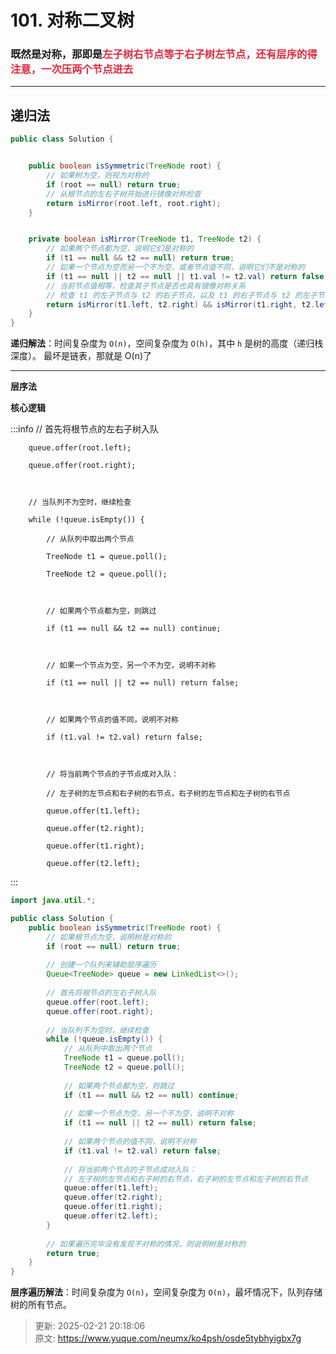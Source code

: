 # 101. 对称二叉树

### 既然是对称，那即是<font style="color:#DF2A3F;">左子树右节点等于右子树左节点，还有层序的得注意，一次压两个节点进去</font>
---

## 递归法
```java
public class Solution {


    public boolean isSymmetric(TreeNode root) {
        // 如果树为空，则视为对称的
        if (root == null) return true;
        // 从根节点的左右子树开始进行镜像对称检查
        return isMirror(root.left, root.right);
    }


    private boolean isMirror(TreeNode t1, TreeNode t2) {
        // 如果两个节点都为空，说明它们是对称的
        if (t1 == null && t2 == null) return true;
        // 如果一个节点为空而另一个不为空，或者节点值不同，说明它们不是对称的
        if (t1 == null || t2 == null || t1.val != t2.val) return false;
        // 当前节点值相等，检查其子节点是否也具有镜像对称关系
        // 检查 t1 的左子节点与 t2 的右子节点，以及 t1 的右子节点与 t2 的左子节点
        return isMirror(t1.left, t2.right) && isMirror(t1.right, t2.left);
    }
}
```

**递归解法**：时间复杂度为 `O(n)`，空间复杂度为 `O(h)`，其中 `h` 是树的高度（递归栈深度）。 最坏是链表，那就是 O(n)了

****

**层序法**

**核心逻辑**

:::info
// 首先将根节点的左右子树入队

        queue.offer(root.left);

        queue.offer(root.right);

        

        // 当队列不为空时，继续检查

        while (!queue.isEmpty()) {

            // 从队列中取出两个节点

            TreeNode t1 = queue.poll();

            TreeNode t2 = queue.poll();

            

            // 如果两个节点都为空，则跳过

            if (t1 == null && t2 == null) continue;

            

            // 如果一个节点为空，另一个不为空，说明不对称

            if (t1 == null || t2 == null) return false;

            

            // 如果两个节点的值不同，说明不对称

            if (t1.val != t2.val) return false;

            

            // 将当前两个节点的子节点成对入队：

            // 左子树的左节点和右子树的右节点，右子树的左节点和左子树的右节点

            queue.offer(t1.left);

            queue.offer(t2.right);

            queue.offer(t1.right);

            queue.offer(t2.left);

:::

```java
import java.util.*;

public class Solution {
    public boolean isSymmetric(TreeNode root) {
        // 如果根节点为空，说明树是对称的
        if (root == null) return true;
        
        // 创建一个队列来辅助层序遍历
        Queue<TreeNode> queue = new LinkedList<>();
        
        // 首先将根节点的左右子树入队
        queue.offer(root.left);
        queue.offer(root.right);
        
        // 当队列不为空时，继续检查
        while (!queue.isEmpty()) {
            // 从队列中取出两个节点
            TreeNode t1 = queue.poll();
            TreeNode t2 = queue.poll();
            
            // 如果两个节点都为空，则跳过
            if (t1 == null && t2 == null) continue;
            
            // 如果一个节点为空，另一个不为空，说明不对称
            if (t1 == null || t2 == null) return false;
            
            // 如果两个节点的值不同，说明不对称
            if (t1.val != t2.val) return false;
            
            // 将当前两个节点的子节点成对入队：
            // 左子树的左节点和右子树的右节点，右子树的左节点和左子树的右节点
            queue.offer(t1.left);
            queue.offer(t2.right);
            queue.offer(t1.right);
            queue.offer(t2.left);
        }
        
        // 如果遍历完毕没有发现不对称的情况，则说明树是对称的
        return true;
    }
}

```

**层序遍历解法**：时间复杂度为 `O(n)`，空间复杂度为 `O(n)`，最坏情况下，队列存储树的所有节点。  



> 更新: 2025-02-21 20:18:06  
> 原文: <https://www.yuque.com/neumx/ko4psh/osde5tybhyigbx7g>